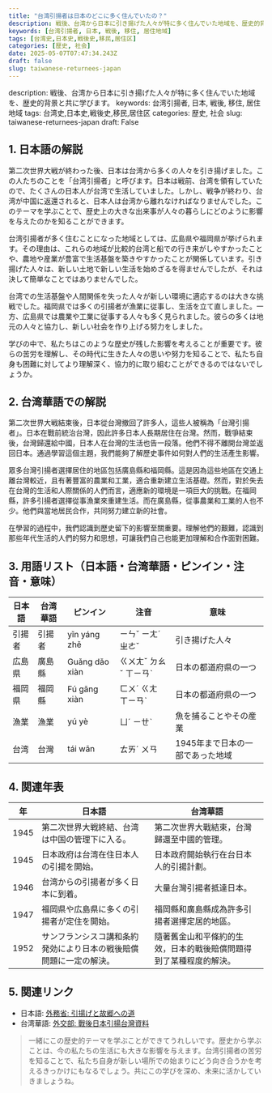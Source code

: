 ```yaml
---
title: "台湾引揚者は日本のどこに多く住んでいたの？"
description: 戦後、台湾から日本に引き揚げた人々が特に多く住んでいた地域を、歴史的背景と共に学びます。
keywords: [台湾引揚者, 日本, 戦後, 移住, 居住地域]
tags: [台湾史,日本史,戦後史,移民,居住区]
categories: [歴史, 社会]
date: 2025-05-07T07:47:34.243Z
draft: false
slug: taiwanese-returnees-japan
---
```


description: 戦後、台湾から日本に引き揚げた人々が特に多く住んでいた地域を、歴史的背景と共に学びます。
keywords: 台湾引揚者, 日本, 戦後, 移住, 居住地域
tags: 台湾史,日本史,戦後史,移民,居住区
categories: 歴史, 社会
slug: taiwanese-returnees-japan
draft: False

## 1. 日本語の解説

第二次世界大戦が終わった後、日本は台湾から多くの人々を引き揚げました。この人たちのことを「台湾引揚者」と呼びます。日本は戦前、台湾を領有していたので、たくさんの日本人が台湾で生活していました。しかし、戦争が終わり、台湾が中国に返還されると、日本人は台湾から離れなければなりませんでした。このテーマを学ぶことで、歴史上の大きな出来事が人々の暮らしにどのように影響を与えたのかを知ることができます。

台湾引揚者が多く住むことになった地域としては、広島県や福岡県が挙げられます。その理由は、これらの地域が比較的台湾と船での行き来がしやすかったことや、農地や産業が豊富で生活基盤を築きやすかったことが関係しています。引き揚げた人々は、新しい土地で新しい生活を始めざるを得ませんでしたが、それは決して簡単なことではありませんでした。

台湾での生活基盤や人間関係を失った人々が新しい環境に適応するのは大きな挑戦でした。福岡県では多くの引揚者が漁業に従事し、生活を立て直しました。一方、広島県では農業や工業に従事する人々も多く見られました。彼らの多くは地元の人々と協力し、新しい社会を作り上げる努力をしました。

学びの中で、私たちはこのような歴史が残した影響を考えることが重要です。彼らの苦労を理解し、その時代に生きた人々の思いや努力を知ることで、私たち自身も困難に対してより理解深く、協力的に取り組むことができるのではないでしょうか。

## 2. 台湾華語での解説

第二次世界大戦結束後，日本從台灣撤回了許多人，這些人被稱為「台灣引揚者」。日本在戰前統治台灣，因此許多日本人長期居住在台灣。然而，戰爭結束後，台灣歸還給中國，日本人在台灣的生活也告一段落。他們不得不離開台灣並返回日本。通過學習這個主題，我們能夠了解歷史事件如何對人們的生活產生影響。

眾多台灣引揚者選擇居住的地區包括廣島縣和福岡縣。這是因為這些地區在交通上離台灣較近，且有著豐富的農業和工業，適合重新建立生活基礎。然而，對於失去在台灣的生活和人際關係的人們而言，適應新的環境是一項巨大的挑戰。在福岡縣，許多引揚者選擇從事漁業來重建生活。而在廣島縣，從事農業和工業的人也不少。他們與當地居民合作，共同努力建立新的社會。

在學習的過程中，我們認識到歷史留下的影響至關重要。理解他們的艱難，認識到那些年代生活的人們的努力和思想，可讓我們自己也能更加理解和合作面對困難。

## 3. 用語リスト（日本語・台湾華語・ピンイン・注音・意味）

| 日本語         | 台湾華語       | ピンイン           | 注音         | 意味                             |
|---------------|---------------|-------------------|-------------|--------------------------------|
| 引揚者         | 引揚者         | yǐn yáng zhě      | ㄧㄣˇ ㄧㄤˊ ㄓㄜˇ | 引き揚げた人々                           |
| 広島県         | 廣島縣         | Guǎng dǎo xiàn    | ㄍㄨㄤˇ ㄉㄠˇ ㄒㄧㄢˋ | 日本の都道府県の一つ                     |
| 福岡県         | 福岡縣         | Fú gāng xiàn      | ㄈㄨˊ ㄍㄤ ㄒㄧㄢˋ | 日本の都道府県の一つ                     |
| 漁業           | 漁業           | yú yè            | ㄩˊ ㄧㄝˋ     | 魚を捕ることやその産業                      |
| 台湾           | 台灣           | tái wān          | ㄊㄞˊ ㄨㄢ    | 1945年まで日本の一部であった地域            |

## 4. 関連年表

| 年   | 日本語                                         | 台湾華語                                           |
|-----|----------------------------------------------|--------------------------------------------------|
| 1945 | 第二次世界大戦終結、台湾は中国の管理下に入る。         | 第二次世界大戰結束，台灣歸還至中國的管理。                    |
| 1945 | 日本政府は台湾在住日本人の引揚を開始。                 | 日本政府開始執行在台日本人的引揚計劃。                      |
| 1946 | 台湾からの引揚者が多く日本に到着。                   | 大量台灣引揚者抵達日本。                             |
| 1947 | 福岡県や広島県に多くの引揚者が定住を開始。             | 福岡縣和廣島縣成為許多引揚者選擇定居的地區。                    |
| 1952 | サンフランシスコ講和条約発効により日本の戦後賠償問題に一定の解決。 | 隨著舊金山和平條約的生效，日本的戰後賠償問題得到了某種程度的解決。       |

## 5. 関連リンク 

- 日本語: [外務省: 引揚げと故郷への道](https://www.mofa.go.jp/mofaj/press/pr/pub/pamph/saigo/5.html)
- 台湾華語: [外交部: 戰後日本引揚台灣資料](https://www.roc-taiwan.org/jp/post/189.html)

>一緒にこの歴史的テーマを学ぶことができてうれしいです。歴史から学ぶことは、今の私たちの生活にも大きな影響を与えます。台湾引揚者の苦労を知ることで、私たち自身が新しい場所での始まりにどう向き合うかを考えるきっかけにもなるでしょう。共にこの学びを深め、未来に活かしていきましょうね。